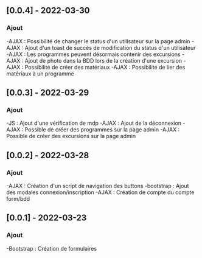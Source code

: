 ## [0.0.4] - 2022-03-30
### Ajout
-AJAX : Possibilité de changer le status d'un utilisateur sur la page admin
-AJAX : Ajout d'un toast de succès de modification du status d'un utilisateur
-AJAX : Les programmes peuvent désormais contenir des excursions
-AJAX : Ajout de photo dans la BDD lors de la création d'une excursion
-AJAX : Possibilité de créer des matériaux
-AJAX : Possibilité de lier des matériaux à un programme

## [0.0.3] - 2022-03-29
### Ajout
-JS : Ajout d'une vérification de mdp
-AJAX : Ajout de la déconnexion
-AJAX : Possible de créer des programmes sur la page admin
-AJAX : Possible de créer des excursions sur la page admin

## [0.0.2] - 2022-03-28
### Ajout
-AJAX : Création d'un script de navigation des buttons
-bootstrap : Ajout des modales connexion/inscription
-AJAX : Création de compte du compte form/bdd

## [0.0.1] - 2022-03-23
### Ajout
-Bootstrap : Création de formulaires
